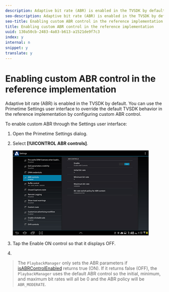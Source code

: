 ```yaml
---
description: Adaptive bit rate (ABR) is enabled in the TVSDK by default. You can use the Primetime Settings user interface to override the default TVSDK behavior in the reference implementation by configuring custom ABR control.
seo-description: Adaptive bit rate (ABR) is enabled in the TVSDK by default. You can use the Primetime Settings user interface to override the default TVSDK behavior in the reference implementation by configuring custom ABR control.
seo-title: Enabling custom ABR control in the reference implementation
title: Enabling custom ABR control in the reference implementation
uuid: 130a50cb-2483-4a83-b613-a1521de9f7c3
index: y
internal: n
snippet: y
translate: y
---
```


# Enabling custom ABR control in the reference implementation

Adaptive bit rate (ABR) is enabled in the TVSDK by default. You can use the Primetime Settings user interface to override the default TVSDK behavior in the reference implementation by configuring custom ABR control.

To enable custom ABR through the Settings user interface: 

1. Open the Primetime Settings dialog.
1. Select **[!UICONTROL ABR controls]**.

   <a id="fig_B638E8E7B60F468C92D1843A943F20CE"></a> ![](assets/abr-configuration.jpg)
1. Tap the Enable ON control so that it displays OFF.
1.

>The `PlaybackManager` only sets the ABR parameters if [isABRControlEnabled](http://help.adobe.com/en_US/primetime/reference_implementation/android/javadoc/com/adobe/primetime/reference/config/IPlaybackConfig.html) returns true (ON). If it returns false (OFF), the `PlaybackManager` uses the default ABR control so the initial, minimum, and maximum bit rates will all be 0 and the ABR policy will be `ABR_MODERATE`. 
